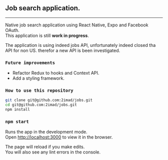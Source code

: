 ## Job search application.

---

Native job search application using React Native, Expo and Facebook OAuth.  
This application is still **work in progress**.

The application is using indeed jobs API, unfortunately indeed closed tha API for non US. therefor a new API is been investigated.

### `Future improvements`

- Refactor Redux to hooks and Context API.
- Add a styling framework.

### `How to use this repository`

```bash
git clone git@github.com:2imad/jobs.git
cd git@github.com:2imad/jobs.git
npm install


```

### `npm start`

Runs the app in the development mode.<br />
Open [http://localhost:3000](http://localhost:3000) to view it in the browser.

The page will reload if you make edits.<br />
You will also see any lint errors in the console.
